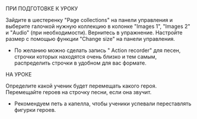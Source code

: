 
ПРИ ПОДГОТОВКЕ К УРОКУ

Зайдите в шестеренку "Page collections" на панели управления и выберите галочкой нужную коллекцию в колонке "Images 1", "Images 2" и "Audio" (при необходимости). Вернитесь в упражнение. Настройте размер с помощью функции "Change size" на панели управления.
* По желанию можно сделать запись " Action recorder" для песен, строчки которых находятся очень близко и тем самым, распределить строчки в удобном для вас формате.

НА УРОКЕ

Определите какой ученик будет перемещать какого героя. Перемещайте героев на строчку песни, если она звучит.

* Рекомендуем петь а капелла, чтобы ученики успевали переставлять фигурки героев.
